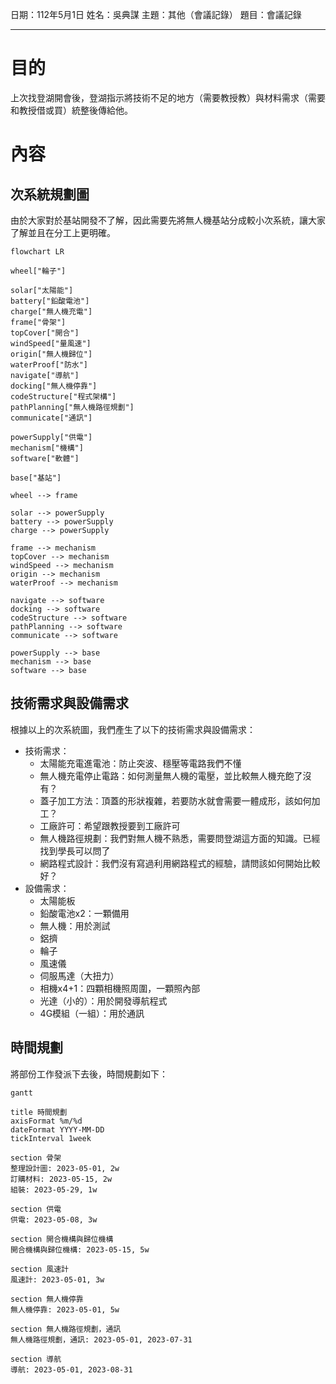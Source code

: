 日期：112年5月1日
姓名：吳典謀
主題：其他（會議記錄）
題目：會議記錄

---

# 目的

上次找登湖開會後，登湖指示將技術不足的地方（需要教授教）與材料需求（需要和教授借或買）統整後傳給他。

# 內容

## 次系統規劃圖

由於大家對於基站開發不了解，因此需要先將無人機基站分成較小次系統，讓大家了解並且在分工上更明確。

```mermaid
flowchart LR

wheel["輪子"]

solar["太陽能"]
battery["鉛酸電池"]
charge["無人機充電"]
frame["骨架"]
topCover["開合"]
windSpeed["量風速"]
origin["無人機歸位"]
waterProof["防水"]
navigate["導航"]
docking["無人機停靠"]
codeStructure["程式架構"]
pathPlanning["無人機路徑規劃"]
communicate["通訊"]

powerSupply["供電"]
mechanism["機構"]
software["軟體"]

base["基站"]

wheel --> frame

solar --> powerSupply
battery --> powerSupply
charge --> powerSupply

frame --> mechanism
topCover --> mechanism
windSpeed --> mechanism
origin --> mechanism
waterProof --> mechanism

navigate --> software
docking --> software
codeStructure --> software
pathPlanning --> software
communicate --> software

powerSupply --> base
mechanism --> base
software --> base
```

## 技術需求與設備需求

根據以上的次系統圖，我們產生了以下的技術需求與設備需求：

- 技術需求：
	- 太陽能充電進電池：防止突波、穩壓等電路我們不懂
	- 無人機充電停止電路：如何測量無人機的電壓，並比較無人機充飽了沒有？
	- 蓋子加工方法：頂蓋的形狀複雜，若要防水就會需要一體成形，該如何加工？
	- 工廠許可：希望跟教授要到工廠許可
	- 無人機路徑規劃：我們對無人機不熟悉，需要問登湖這方面的知識。已經找到學長可以問了
	- 網路程式設計：我們沒有寫過利用網路程式的經驗，請問該如何開始比較好？
- 設備需求：
	- 太陽能板
	- 鉛酸電池x2：一顆備用
	- 無人機：用於測試
	- 鋁擠
	- 輪子
	- 風速儀
	- 伺服馬達（大扭力）
	- 相機x4+1：四顆相機照周圍，一顆照內部
	- 光達（小的）：用於開發導航程式
	- 4G模組（一組）：用於通訊

## 時間規劃

將部份工作發派下去後，時間規劃如下：

```mermaid
gantt

title 時間規劃
axisFormat %m/%d
dateFormat YYYY-MM-DD
tickInterval 1week

section 骨架
整理設計圖: 2023-05-01, 2w
訂購材料: 2023-05-15, 2w
組裝: 2023-05-29, 1w

section 供電
供電: 2023-05-08, 3w

section 開合機構與歸位機構
開合機構與歸位機構: 2023-05-15, 5w

section 風速計
風速計: 2023-05-01, 3w

section 無人機停靠
無人機停靠: 2023-05-01, 5w

section 無人機路徑規劃，通訊
無人機路徑規劃，通訊: 2023-05-01, 2023-07-31

section 導航
導航: 2023-05-01, 2023-08-31
```
